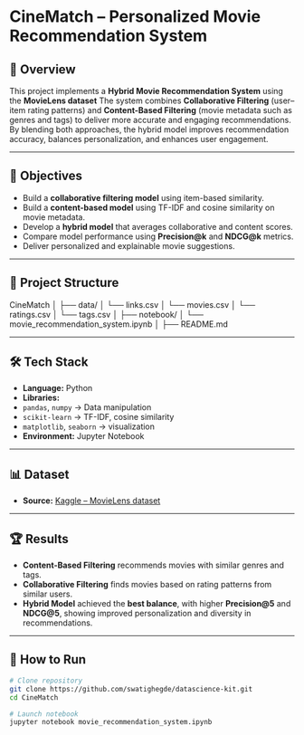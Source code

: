 # CineMatch – Personalized Movie Recommendation System

## 📌 Overview  
This project implements a **Hybrid Movie Recommendation System** using the **MovieLens dataset**
The system combines **Collaborative Filtering** (user–item rating patterns) and **Content-Based Filtering** (movie metadata such as genres and tags) to deliver more accurate and engaging recommendations.  
By blending both approaches, the hybrid model improves recommendation accuracy, balances personalization, and enhances user engagement.  

---

## 🎯 Objectives  
- Build a **collaborative filtering model** using item-based similarity.  
- Build a **content-based model** using TF-IDF and cosine similarity on movie metadata.  
- Develop a **hybrid model** that averages collaborative and content scores.  
- Compare model performance using **Precision@k** and **NDCG@k** metrics.  
- Deliver personalized and explainable movie suggestions.

---

## 📂 Project Structure
CineMatch
│
├── data/
│ └── links.csv
│ └── movies.csv
│ └── ratings.csv
│ └── tags.csv
│
├── notebook/
│ └── movie_recommendation_system.ipynb
│
├── README.md

---

## 🛠 Tech Stack
- **Language:** Python  
- **Libraries:**  
- `pandas`, `numpy` → Data manipulation    
- `scikit-learn` →  TF-IDF, cosine similarity  
- `matplotlib`, `seaborn` → visualization  
- **Environment:** Jupyter Notebook

--- 

## 📊 Dataset 
- **Source:** [Kaggle – MovieLens dataset](https://www.kaggle.com/datasets/sriharshabsprasad/movielens-dataset-100k-ratings/data)

---

## 🏆 Results  
- **Content-Based Filtering** recommends movies with similar genres and tags.  
- **Collaborative Filtering** finds movies based on rating patterns from similar users.  
- **Hybrid Model** achieved the **best balance**, with higher **Precision@5** and **NDCG@5**, showing improved personalization and diversity in recommendations.  

---

## 🚀 How to Run  

```bash
# Clone repository
git clone https://github.com/swatighegde/datascience-kit.git
cd CineMatch

# Launch notebook
jupyter notebook movie_recommendation_system.ipynb